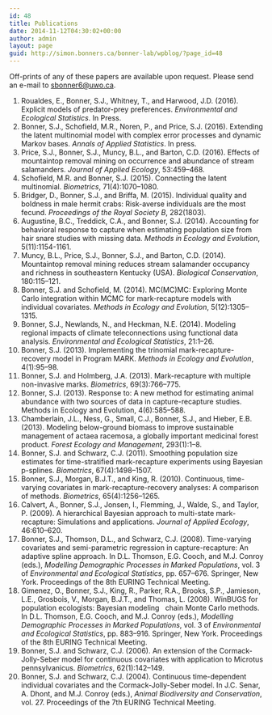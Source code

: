 ```yaml
---
id: 48
title: Publications
date: 2014-11-12T04:30:02+00:00
author: admin
layout: page
guid: http://simon.bonners.ca/bonner-lab/wpblog/?page_id=48
---
```

Off-prints of any of these papers are available upon request. Please send an e-mail to [sbonner6@uwo.ca](mailto:sbonner6@uwo.ca "Simon Bonner").

  1. Roualdes, E., Bonner, S.J., Whitney, T., and Harwood, J.D. (2016). Explicit models of predator-prey preferences. _Environmental and Ecological Statistics_. In Press.
  2. Bonner, S.J., Schofield, M.R., Noren, P., and Price, S.J. (2016). Extending the latent multinomial model with complex error processes and dynamic Markov bases. _Annals of Applied Statistics_. In press.
  3. Price, S.J., Bonner, S.J., Muncy, B.L., and Barton, C.D. (2016). Effects of mountaintop removal mining on occurrence and abundance of stream salamanders. _Journal of Applied Ecology_, 53:459–468.
  4. Schofield, M.R. and Bonner, S.J. (2015). Connecting the latent multinomial. _Biometrics_, 71(4):1070–1080.
  5. Bridger, D., Bonner, S.J., and Briffa, M. (2015). Individual quality and boldness in male hermit crabs: Risk-averse individuals are the most fecund. _Proceedings of the Royal Society B_, 282(1803).
  6. Augustine, B.C., Treddick, C.A., and Bonner, S.J. (2014). Accounting for behavioral response to capture when estimating population size from hair snare studies with missing data. _Methods in Ecology and Evolution_, 5(11):1154-1161.
  7. Muncy, B.L., Price, S.J., Bonner, S.J., and Barton, C.D. (2014). Mountaintop removal mining reduces stream salamander occupancy and richness in southeastern Kentucky (USA). _Biological Conservation_, 180:115–121.
  8. Bonner, S.J. and Schofield, M. (2014). MC(MC)MC: Exploring Monte Carlo integration within MCMC for mark-recapture models with individual covariates. _Methods in Ecology and Evolution_, 5(12):1305–1315.
  9. Bonner, S.J., Newlands, N., and Heckman, N.E. (2014). Modeling regional impacts of climate teleconnections using functional data analysis. _Environmental and Ecological Statistics_, 21:1–26.
 10. Bonner, S.J. (2013). Implementing the trinomial mark-recapture-recovery model in Program MARK. _Methods in Ecology and Evolution_, 4(1):95–98.
 11. Bonner, S.J. and Holmberg, J.A. (2013). Mark-recapture with multiple non-invasive marks. _Biometrics_, 69(3):766–775.
 12. Bonner, S.J. (2013). Response to: A new method for estimating animal abundance with two sources of data in capture-recapture studies. Methods in Ecology and Evolution, 4(6):585–588.
 13. Chamberlain, J.L., Ness, G., Small, C.J., Bonner, S.J., and Hieber, E.B. (2013). Modeling below-ground biomass to improve sustainable management of actaea racemosa, a globally important medicinal forest product. _Forest Ecology and Management_, 293(1):1–8.
 14. Bonner, S.J. and Schwarz, C.J. (2011). Smoothing population size estimates for time-stratified mark-recapture experiments using Bayesian p-splines. _Biometrics_, 67(4):1498–1507.
 15. Bonner, S.J., Morgan, B.J.T., and King, R. (2010). Continuous, time-varying covariates in mark-recapture-recovery analyses: A comparison of methods. _Biometrics_, 65(4):1256–1265.
 16. Calvert, A., Bonner, S.J., Jonsen, I., Flemming, J., Walde, S., and Taylor, P. (2009). A hierarchical Bayesian approach to multi-state mark-recapture: Simulations and applications. _Journal of Applied Ecology_, 46:610–620.
 17. Bonner, S.J., Thomson, D.L., and Schwarz, C.J. (2008). Time-varying covariates and semi-parametric regression in capture-recapture: An adaptive spline approach. In D.L. Thomson, E.G. Cooch, and M.J. Conroy (eds.), _Modelling Demographic Processes in Marked Populations_, vol. 3 of _Environmental and Ecological Statistics_, pp. 657–676. Springer, New York. Proceedings of the 8th EURING Technical Meeting.
 18. Gimenez, O., Bonner, S.J., King, R., Parker, R.A., Brooks, S.P., Jamieson, L.E., Grosbois, V., Morgan, B.J.T., and Thomas, L. (2008). WinBUGS for population ecologists: Bayesian modeling   chain Monte Carlo methods. In D.L. Thomson, E.G. Cooch, and M.J. Conroy (eds.), _Modelling Demographic Processes in Marked Populations_, vol. 3 of _Environmental and Ecological Statistics_, pp. 883–916. Springer, New York. Proceedings of the 8th EURING Technical Meeting.
 19. Bonner, S.J. and Schwarz, C.J. (2006). An extension of the Cormack-Jolly-Seber model for continuous covariates with application to Microtus pennsylvanicus. _Biometrics_, 62(1):142–149.
 20. Bonner, S.J. and Schwarz, C.J. (2004). Continuous time-dependent individual covariates and the Cormack-Jolly-Seber model. In J.C. Senar, A. Dhont, and M.J. Conroy (eds.), _Animal Biodiversity and Conservation_, vol. 27. Proceedings of the 7th EURING Technical Meeting.